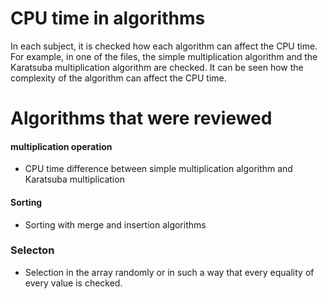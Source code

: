 # CPU time in algorithms
In each subject, it is checked how each algorithm can affect the CPU time.
For example, in one of the files, the simple multiplication algorithm and the Karatsuba multiplication algorithm are checked.
It can be seen how the complexity of the algorithm can affect the CPU time.

# Algorithms that were reviewed

#### multiplication operation
- CPU time difference between simple multiplication algorithm and Karatsuba multiplication

#### Sorting
- Sorting with merge and insertion algorithms

### Selecton
- Selection in the array randomly or in such a way that every equality of every value is checked.
